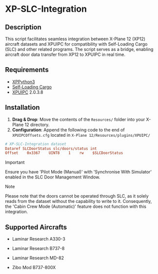 # XP-SLC-Integration
## Description
This script facilitates seamless integration between X-Plane 12 (XP12) aircraft datasets and XPUIPC for compatibility with Self-Loading Cargo (SLC) and other related programs. The script serves as a bridge, enabling aircraft door data transfer from XP12 to XPUIPC in real time.

## Requirements  
- [XPPython3](https://xppython3.readthedocs.io/en/latest/)  
- [Self-Loading Cargo](https://www.selfloadingcargo.com/)  
- [XPUIPC](https://www.schiratti.com/xpuipc.html) 2.0.3.8  

## Installation  
1. **Drag & Drop**: Move the contents of the ```Resources/``` folder into your X-Plane 12 directory.  
2. **Configuration**: Append the following code to the end of ```XPUIPCOffsets.cfg``` located in ```X-Plane 12/Resources/plugins/XPUIPC/```

```cfg
# XP-SLC-Integration dataset
Dataref SLCDoorStatus slc/doors/status int
Offset    0x3367    UINT8    1    rw    $SLCDoorStatus
```

> [!IMPORTANT]
> Ensure you have 'Pilot Mode (Manual)' with 'Synchronise With Simulator' enabled in the SLC Door Management Window.

> [!NOTE]
> Please note that the doors cannot be operated through SLC, as it solely reads from the dataset without the capability to write to it.
> Consequently, the 'Cabin Crew Mode (Automatic)' feature does not function with this integration.

## Supported Aircrafts
 - Laminar Research A330-3
 - Laminar Research B737-8
 - Laminar Research MD-82
   
 - Zibo Mod B737-800X
